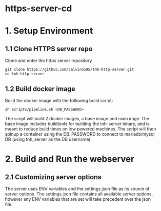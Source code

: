 # https-server-cd
# 1. Setup Environment
## 1.1 Clone HTTPS server repo
Clone and enter the https server repository
```
git clone https://github.com/calvindo95/tnh-http-server.git
cd tnh-http-server
```

## 1.2 Build docker image
Build the docker image with the following build script:
```
sh scripts/pipeline.sh <DB_PASSWORD>
```
The script will build 2 docker images, a base image and main imge. The base image includes buildtools for building the tnh-server binary, and is meant to reduce build times on low powered machines. The script will then spinup a container using the DB_PASSWORD to connect to mariadb/mysql DB (using tnh_server as the DB username)

# 2. Build and Run the webserver
## 2.1 Customizing server options
The server uses ENV variables and the settings.json file as its source of server options. The settings.json file contains all available server options, however any ENV variables that are set will take precedent over the json file.